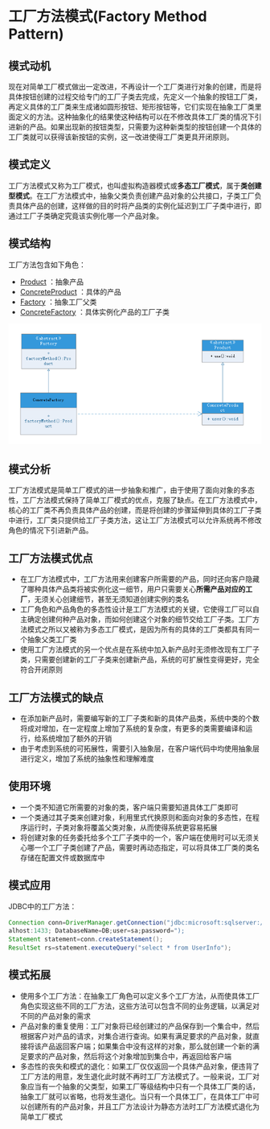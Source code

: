 # 工厂方法模式(Factory Method Pattern)
## 模式动机
现在对简单工厂模式做出一定改进，不再设计一个工厂类进行对象的创建，而是将具体按钮创建的过程交给专门的工厂子类去完成，先定义一个抽象的按钮工厂类，再定义具体的工厂类来生成诸如圆形按钮、矩形按钮等，它们实现在抽象工厂类里面定义的方法。这种抽象化的结果使这种结构可以在不修改具体工厂类的情况下引进新的产品。如果出现新的按钮类型，只需要为这种新类型的按钮创建一个具体的工厂类就可以获得该新按钮的实例，这一改进使得工厂类更具开闭原则。

## 模式定义
工厂方法模式又称为工厂模式，也叫虚拟构造器模式或**多态工厂模式**，属于**类创建型模式**。在工厂方法模式中，抽象父类负责创建产品对象的公共接口，子类工厂负责具体产品的创建，这样做的目的时将产品类的实例化延迟到工厂子类中进行，即通过工厂子类确定究竟该实例化哪一个产品对象。

## 模式结构
工厂方法包含如下角色：
- [Product](Product.java) ：抽象产品
- [ConcreteProduct](Book.java) ：具体的产品
- [Factory](Factory.java) ：抽象工厂父类
- [ConcreteFactory](BookFactory.java) ：具体实例化产品的工厂子类

![](factory-method.png)

## 模式分析
工厂方法模式是简单工厂模式的进一步抽象和推广，由于使用了面向对象的多态性，工厂方法模式保持了简单工厂模式的优点，克服了缺点。在工厂方法模式中，核心的工厂类不再负责具体产品的创建，而是将创建的步骤延伸到具体的工厂子类中进行，工厂类只提供给工厂子类方法，这让工厂方法模式可以允许系统再不修改角色的情况下引进新产品。

## 工厂方法模式优点
- 在工厂方法模式中，工厂方法用来创建客户所需要的产品，同时还向客户隐藏了哪种具体产品类将被实例化这一细节，用户只需要关心**所需产品对应的工厂**，无须关心创建细节，甚至无须知道创建实例的类名
- 工厂角色和产品角色的多态性设计是工厂方法模式的关键，它使得工厂可以自主确定创建何种产品对象，而如何创建这个对象的细节交给工厂子类。工厂方法模式之所以又被称为多态工厂模式，是因为所有的具体的工厂类都具有同一个抽象父类工厂类
- 使用工厂方法模式的另一个优点是在系统中加入新产品时无须修改现有工厂子类，只需要创建新的工厂子类来创建新产品，系统的可扩展性变得更好，完全符合开闭原则

## 工厂方法模式的缺点
- 在添加新产品时，需要编写新的工厂子类和新的具体产品类，系统中类的个数将成对增加，在一定程度上增加了系统的复杂度，有更多的类需要编译和运行，给系统增加了额外的开销
- 由于考虑到系统的可拓展性，需要引入抽象层，在客户端代码中均使用抽象层进行定义，增加了系统的抽象性和理解难度

## 使用环境
- 一个类不知道它所需要的对象的类，客户端只需要知道具体工厂类即可
- 一个类通过其子类来创建对象，利用里式代换原则和面向对象的多态性，在程序运行时，子类对象将覆盖父类对象，从而使得系统更容易拓展
- 将创建对象的任务委托给多个工厂子类中的一个，客户端在使用时可以无须关心哪一个工厂子类创建了产品，需要时再动态指定，可以将具体工厂类的类名存储在配置文件或数据库中

## 模式应用
JDBC中的工厂方法：
```java
Connection conn=DriverManager.getConnection("jdbc:microsoft:sqlserver://loc
alhost:1433; DatabaseName=DB;user=sa;password=");
Statement statement=conn.createStatement();
ResultSet rs=statement.executeQuery("select * from UserInfo");
```

## 模式拓展
- 使用多个工厂方法：在抽象工厂角色可以定义多个工厂方法，从而使具体工厂角色实现这些不同的工厂方法，这些方法可以包含不同的业务逻辑，以满足对不同的产品对象的需求
- 产品对象的重复使用：工厂对象将已经创建过的产品保存到一个集合中，然后根据客户对产品的请求，对集合进行查询。如果有满足要求的产品对象，就直接将该产品返回客户端；如果集合中没有这样的对象，那么就创建一个新的满足要求的产品对象，然后将这个对象增加到集合中，再返回给客户端
- 多态性的丧失和模式的退化：如果工厂仅仅返回一个具体产品对象，便违背了工厂方法的用意，发生退化此时就不再时工厂方法模式了。一般来说，工厂对象应当有一个抽象的父类型，如果工厂等级结构中只有一个具体工厂类的话，抽象工厂就可以省略，也将发生退化。当只有一个具体工厂，在具体工厂中可以创建所有的产品对象，并且工厂方法设计为静态方法时工厂方法模式退化为简单工厂模式
